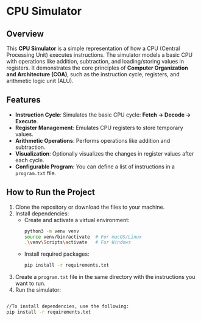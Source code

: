 # CPU Simulator

## Overview

This **CPU Simulator** is a simple representation of how a CPU (Central Processing Unit) executes instructions. The simulator models a basic CPU with operations like addition, subtraction, and loading/storing values in registers. It demonstrates the core principles of **Computer Organization and Architecture (COA)**, such as the instruction cycle, registers, and arithmetic logic unit (ALU).

## Features

- **Instruction Cycle**: Simulates the basic CPU cycle: **Fetch → Decode → Execute**.
- **Register Management**: Emulates CPU registers to store temporary values.
- **Arithmetic Operations**: Performs operations like addition and subtraction.
- **Visualization**: Optionally visualizes the changes in register values after each cycle.
- **Configurable Program**: You can define a list of instructions in a `program.txt` file.

## How to Run the Project

1. Clone the repository or download the files to your machine.
2. Install dependencies:
   - Create and activate a virtual environment:
     ```bash
     python3 -m venv venv
     source venv/bin/activate  # For macOS/Linux
     .\venv\Scripts\activate   # For Windows
     ```
   - Install required packages:
     ```bash
     pip install -r requirements.txt
     ```
3. Create a `program.txt` file in the same directory with the instructions you want to run.
4. Run the simulator:
```bash

//To install dependencies, use the following:
pip install -r requirements.txt



